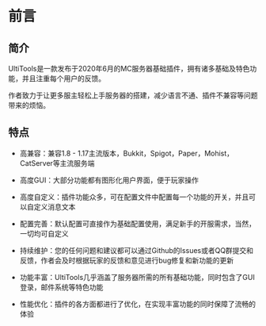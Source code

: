 # 前言
## 简介

UltiTools是一款发布于2020年6月的MC服务器基础插件，拥有诸多基础及特色功能，并且注重每个用户的反馈。

作者致力于让更多服主轻松上手服务器的搭建，减少语言不通、插件不兼容等问题带来的烦恼。

## 特点

* 高兼容：兼容1.8 - 1.17主流版本，Bukkit，Spigot，Paper，Mohist，CatServer等主流服务端

* 高度GUI：大部分功能都有图形化用户界面，便于玩家操作

* 高度自定义：插件功能众多，可在配置文件中配置每一个功能的开关，并且可以自定义消息文本

* 配置完善：默认配置可直接作为基础配置使用，满足新手的开服需求，当然，一切均可自定义

* 持续维护：您的任何问题和建议都可以通过Github的Issues或者QQ群提交和反馈，作者会及时根据玩家的反馈和意见进行bug修复和新功能的更新

* 功能丰富：UltiTools几乎涵盖了服务器所需的所有基础功能，同时包含了GUI登录，邮件系统等特色功能

* 性能优化：插件的各方面都进行了优化，在实现丰富功能的同时保障了流畅的体验